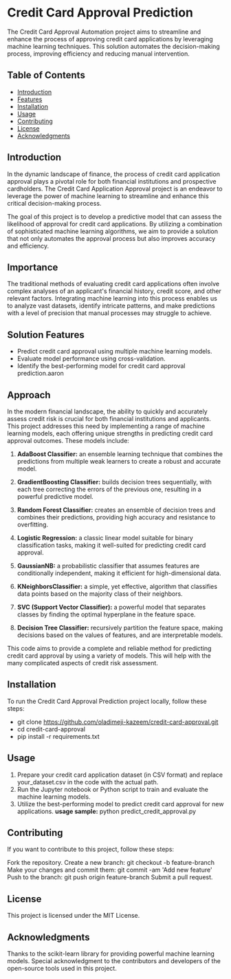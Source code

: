 # Credit Card Approval Prediction

The Credit Card Approval Automation project aims to streamline and enhance the process of approving credit card applications by leveraging machine learning techniques. This solution automates the decision-making process, improving efficiency and reducing manual intervention.

## Table of Contents

- [Introduction](#introduction)
- [Features](#features)
- [Installation](#installation)
- [Usage](#usage)
- [Contributing](#contributing)
- [License](#license)
- [Acknowledgments](#acknowledgments)

## Introduction

In the dynamic landscape of finance, the process of credit card application approval plays a pivotal role for both financial institutions and prospective cardholders. The Credit Card Application Approval project is an endeavor to leverage the power of machine learning to streamline and enhance this critical decision-making process.

The goal of this project is to develop a predictive model that can assess the likelihood of approval for credit card applications. By utilizing a combination of sophisticated machine learning algorithms, we aim to provide a solution that not only automates the approval process but also improves accuracy and efficiency.

## Importance

The traditional methods of evaluating credit card applications often involve complex analyses of an applicant's financial history, credit score, and other relevant factors. Integrating machine learning into this process enables us to analyze vast datasets, identify intricate patterns, and make predictions with a level of precision that manual processes may struggle to achieve.

## Solution Features

- Predict credit card approval using multiple machine learning models.
- Evaluate model performance using cross-validation.
- Identify the best-performing model for credit card approval prediction.aaron

## Approach

In the modern financial landscape, the ability to quickly and accurately assess credit risk is crucial for both financial institutions and applicants. This project addresses this need by implementing a range of machine learning models, each offering unique strengths in predicting credit card approval outcomes. These models include:

1. **AdaBoost Classifier:** an ensemble learning technique that combines the predictions from multiple weak learners to create a robust and accurate model.

2. **GradientBoosting Classifier:** builds decision trees sequentially, with each tree correcting the errors of the previous one, resulting in a powerful predictive model.

3. **Random Forest Classifier:** creates an ensemble of decision trees and combines their predictions, providing high accuracy and resistance to overfitting.

4. **Logistic Regression:** a classic linear model suitable for binary classification tasks, making it well-suited for predicting credit card approval.

5. **GaussianNB:** a probabilistic classifier that assumes features are conditionally independent, making it efficient for high-dimensional data.

6. **KNeighborsClassifier:** a simple, yet effective, algorithm that classifies data points based on the majority class of their neighbors.

7. **SVC (Support Vector Classifier):** a powerful model that separates classes by finding the optimal hyperplane in the feature space.

8. **Decision Tree Classifier:** recursively partition the feature space, making decisions based on the values of features, and are interpretable models.

This code aims to provide a complete and reliable method for predicting credit card approval by using a variety of models. This will help with the many complicated aspects of credit risk assessment.


## Installation

To run the Credit Card Approval Prediction project locally, follow these steps:

- git clone https://github.com/oladimeji-kazeem/credit-card-approval.git
- cd credit-card-approval
- pip install -r requirements.txt

## Usage
1. Prepare your credit card application dataset (in CSV format) and replace your_dataset.csv in the code with the actual path.
2. Run the Jupyter notebook or Python script to train and evaluate the machine learning models.
3. Utilize the best-performing model to predict credit card approval for new applications. **usage sample:** python predict_credit_approval.py

## Contributing
If you want to contribute to this project, follow these steps:

Fork the repository.
Create a new branch: git checkout -b feature-branch
Make your changes and commit them: git commit -am 'Add new feature'
Push to the branch: git push origin feature-branch
Submit a pull request.

## License
This project is licensed under the MIT License.

## Acknowledgments
Thanks to the scikit-learn library for providing powerful machine learning models.
Special acknowledgment to the contributors and developers of the open-source tools used in this project.

